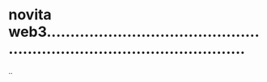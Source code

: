 # novita web3...............................................................................................
..
